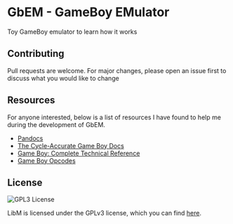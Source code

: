 # GbEM - GameBoy EMulator

Toy GameBoy emulator to learn how it works

## Contributing

Pull requests are welcome. For major changes, please open an issue first
to discuss what you would like to change

## Resources

For anyone interested, below is a list of resources I have found to help me during the development of GbEM.

- [Pandocs](https://gbdev.io/pandocs/)
- [The Cycle-Accurate Game Boy Docs](docs/The%20Cycle-Accurate%20Game%20Boy%20Docs.pdf)
- [Game Boy: Complete Technical Reference](docs/gbctr.pdf)
- [Game Boy Opcodes](https://pastraiser.com/cpu/gameboy/gameboy_opcodes.html)

## License

![GPL3 License](https://www.gnu.org/graphics/gplv3-with-text-136x68.png)

LibM is licensed under the GPLv3 license, which you can find [here](LICENSE).